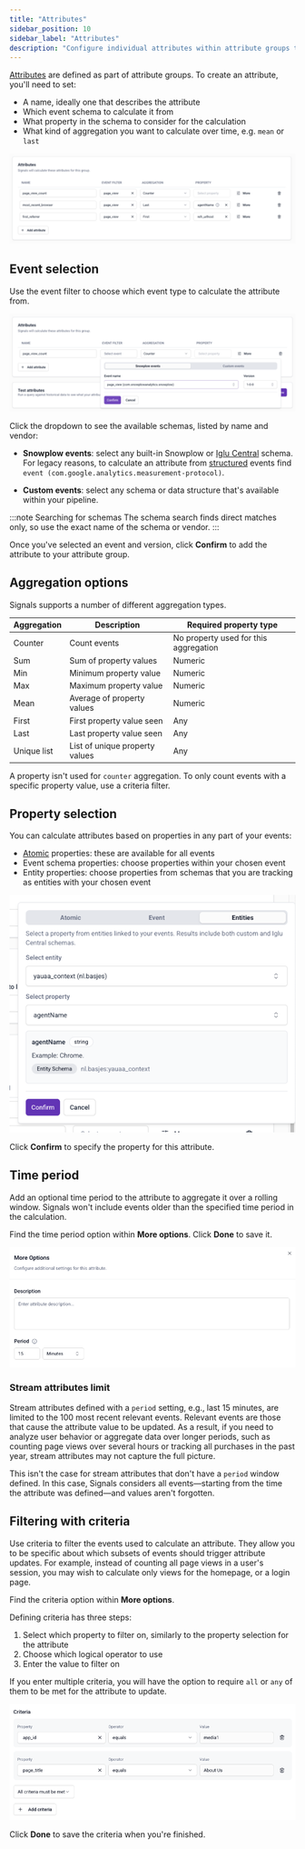 ```yaml
---
title: "Attributes"
sidebar_position: 10
sidebar_label: "Attributes"
description: "Configure individual attributes within attribute groups to specify event schemas, properties, and aggregation methods for Signals calculations."
---
```


[Attributes](/docs/signals/concepts/index.md#attribute-groups) are defined as part of attribute groups. To create an attribute, you'll need to set:
* A name, ideally one that describes the attribute
* Which event schema to calculate it from
* What property in the schema to consider for the calculation
* What kind of aggregation you want to calculate over time, e.g. `mean` or `last`

![Attribute configuration interface showing name, event filter, and aggregation options](../../images/attribute-group-attributes.png)

## Event selection

Use the event filter to choose which event type to calculate the attribute from.

![Event filter dropdown showing available Snowplow and custom event schemas](../../images/attribute-event-filter.png)

Click the dropdown to see the available schemas, listed by name and vendor:

* **Snowplow events**: select any built-in Snowplow or [Iglu Central](https://iglucentral.com) schema. For legacy reasons, to calculate an attribute from [structured](/docs/events/custom-events/structured-events/index.md) events find `event (com.google.analytics.measurement-protocol)`.

* **Custom events**: select any schema or data structure that's available within your pipeline.

:::note Searching for schemas
The schema search finds direct matches only, so use the exact name of the schema or vendor.
:::

Once you've selected an event and version, click **Confirm** to add the attribute to your attribute group.

## Aggregation options

Signals supports a number of different aggregation types.

| Aggregation | Description                    | Required property type                |
| ----------- | ------------------------------ | ------------------------------------- |
| Counter     | Count events                   | No property used for this aggregation |
| Sum         | Sum of property values         | Numeric                               |
| Min         | Minimum property value         | Numeric                               |
| Max         | Maximum property value         | Numeric                               |
| Mean        | Average of property values     | Numeric                               |
| First       | First property value seen      | Any                                   |
| Last        | Last property value seen       | Any                                   |
| Unique list | List of unique property values | Any                                   |

A property isn't used for `counter` aggregation. To only count events with a specific property value, use a criteria filter.

## Property selection

You can calculate attributes based on properties in any part of your events:
* [Atomic](/docs/fundamentals/canonical-event/index.md) properties: these are available for all events
* Event schema properties: choose properties within your chosen event
* Entity properties: choose properties from schemas that you are tracking as entities with your chosen event

![Property selection interface with atomic, event schema, and entity property tabs](../../images/attribute-property-selector.png)

Click **Confirm** to specify the property for this attribute.

## Time period

Add an optional time period to the attribute to aggregate it over a rolling window. Signals won't include events older than the specified time period in the calculation.

Find the time period option within **More options**. Click **Done** to save it.

![Time period configuration dialog for setting rolling window attributes](../../images/attribute-set-period.png)

### Stream attributes limit

Stream attributes defined with a `period` setting, e.g., last 15 minutes, are limited to the 100 most recent relevant events. Relevant events are those that cause the attribute value to be updated. As a result, if you need to analyze user behavior or aggregate data over longer periods, such as counting page views over several hours or tracking all purchases in the past year, stream attributes may not capture the full picture.

This isn't the case for stream attributes that don't have a `period` window defined. In this case, Signals considers all events—starting from the time the attribute was defined—and values aren't forgotten.

## Filtering with criteria

Use criteria to filter the events used to calculate an attribute. They allow you to be specific about which subsets of events should trigger attribute updates. For example, instead of counting all page views in a user's session, you may wish to calculate only views for the homepage, or a login page.

Find the criteria option within **More options**.

Defining criteria has three steps:
1. Select which property to filter on, similarly to the property selection for the attribute
2. Choose which logical operator to use
3. Enter the value to filter on

If you enter multiple criteria, you will have the option to require `all` or `any` of them to be met for the attribute to update.

![Criteria filter configuration with property selection, operator, and value fields](../../images/attribute-criteria.png)

Click **Done** to save the criteria when you're finished.
